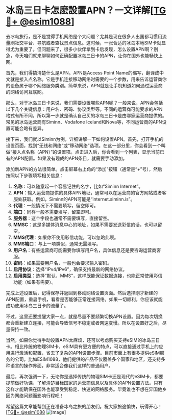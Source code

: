 # 冰岛三日卡怎麽設置APN？一文详解[[TG💪+ @esim1088](https://t.me/s/esim1088)]

去冰岛旅行，是不是觉得手机网络是个大问题？尤其是现在很多人出国都习惯用流量刷社交平台、导航或者查找景点信息。这时候，一张合适的冰岛本地SIM卡就显得尤为重要了。但问题来了，很多小伙伴拿到卡后发现，怎么设置APN啊？别急，今天咱们就来聊聊如何正确配置冰岛三日卡的APN，让你在国外也能畅快上网。

首先，我们得搞清楚什么是APN。APN是Access Point Name的缩写，翻译成中文就是接入点名称。它是手机连接移动网络时需要的一个参数，用来告诉运营商你的设备属于哪个网络服务类别。简单来说，APN就是让手机知道如何通过运营商的网络访问互联网。

那么，对于冰岛三日卡来说，我们需要设置哪些APN呢？一般来说，APN会包括以下几个关键信息：用户名、密码、协议类型等。不同的运营商可能要求的APN格式有所不同，所以第一步就是确认自己买的冰岛三日卡是由哪家运营商提供的。常见的冰岛运营商有Siminn、Vodafone Iceland和Nova等，不同运营商的APN设置可能会略有差异。

接下来，我们就以Siminn为例，详细讲解一下如何设置APN。首先，打开手机的设置页面，找到“无线和网络”或“移动网络”选项。在这一部分里，你会看到一个叫做“接入点名称（APN）”的设置项。点击进入后，你会看到一个列表，显示当前已有的APN配置。如果没有现成的APN条目，就需要手动添加。

添加新APN的方法很简单。点击屏幕右上角的“添加”按钮（通常是“+”号），然后按照以下步骤填写相关信息：

1. **名称**：可以随意起一个容易记住的名字，比如“Siminn Internet”。
2. **APN**：输入运营商提供的具体APN地址，通常可以在运营商的官方网站或者客服处获取。例如，Siminn的APN可能是“internet.siminn.is”。
3. **代理**：一般情况下不需要填写，留空即可。
4. **端口**：同样一般不需要填写，留空即可。
5. **服务器**：这个字段也通常不需要填写，直接留空。
6. **MMSC**：这是多媒体消息中心的地址，如果不需要发送彩信的话，也可以留空。
7. **MMS代理**：如果你不使用彩信功能，可以忽略此项。
8. **MMS端口**：与上一项类似，通常无需填写。
9. **用户名**：有些运营商可能需要你填写用户名，具体信息还是要咨询运营商客服。
10. **密码**：如果需要用户名，一般也会要求输入密码。
11. **启用协议**：选择“IPv4/IPv6”，确保支持最新的网络协议。
12. **启用类型**：选择“默认、MMS”，这样既能保证数据连接，也能正常使用彩信功能（如果有需要）。

完成上述设置后，记得保存并返回到移动网络设置页面。然后选择刚才新建的APN配置，重启手机，看看是否能够正常连接网络。如果一切顺利，你应该就能成功使用冰岛三日卡的流量了。

不过，这里还要提醒大家一点，就是尽量不要频繁切换APN设置。因为每次切换都会重新建立连接，可能会导致信号不稳定或者网速变慢。所以在设置好之后，尽量保持一致。

当然，如果你觉得手动设置APN太麻烦，还可以考虑购买支持eSIM的冰岛三日卡。相比传统的物理SIM卡，eSIM具有更方便的特点，可以直接通过手机上的应用进行激活和配置，省去了复杂的APN设置步骤。目前市面上有很多提供eSIM服务的公司，比如ESIM1088，他们提供的产品不仅覆盖多个国家和地区，还支持多种语言的操作界面，非常适合像我们这样的普通用户。

最后，再次强调一下，无论你是选择传统的物理SIM卡还是现代的eSIM卡，都要提前做好功课，了解清楚目标国家的运营商信息以及具体的APN设置方法。只有这样才能确保在国外也能享受到稳定、快速的网络服务。毕竟谁也不想在异国他乡因为网络问题而影响行程吧！

希望这篇文章能帮到正在准备冰岛之旅的朋友们。祝大家旅途愉快，玩得开心！[[TG💪+ @esim1088](https://t.me/s/esim1088) ![Image](https://i.postimg.cc/4NQfJmqS/Snipaste-2025-05-13-00-14-12.png)]